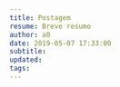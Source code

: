```yaml
---
title: Postagem
resume: Breve resumo
author: a0
date: 2019-05-07 17:33:00
subtitle:
updated:
tags:
---
```

